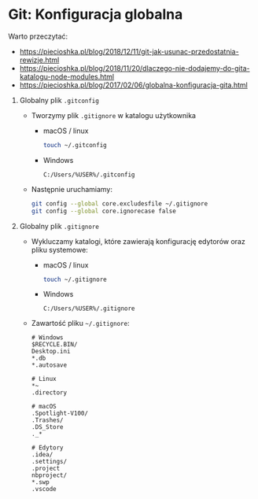 # Git: Konfiguracja globalna

Warto przeczytać:

* <https://piecioshka.pl/blog/2018/12/11/git-jak-usunac-przedostatnia-rewizje.html>
* <https://piecioshka.pl/blog/2018/11/20/dlaczego-nie-dodajemy-do-gita-katalogu-node-modules.html>
* <https://piecioshka.pl/blog/2017/02/06/globalna-konfiguracja-gita.html>

1. Globalny plik `.gitconfig`

    + Tworzymy plik `.gitignore` w katalogu użytkownika

        - macOS / linux

            ```bash
            touch ~/.gitconfig
            ```

        - Windows

            ```text
            C:/Users/%USER%/.gitconfig
            ```

    + Następnie uruchamiamy:

        ```bash
        git config --global core.excludesfile ~/.gitignore
        git config --global core.ignorecase false
        ```

2. Globalny plik `.gitignore`

    + Wykluczamy katalogi, które zawierają konfigurację edytorów oraz pliku systemowe:

        - macOS / linux

            ```bash
            touch ~/.gitignore
            ```

        - Windows

            ```text
            C:/Users/%USER%/.gitignore
            ```

    + Zawartość pliku `~/.gitignore`:

        ```text
        # Windows
        $RECYCLE.BIN/
        Desktop.ini
        *.db
        *.autosave

        # Linux
        *~
        .directory

        # macOS
        .Spotlight-V100/
        .Trashes/
        .DS_Store
        ._*

        # Edytory
        .idea/
        .settings/
        .project
        nbproject/
        *.swp
        .vscode
        ```
